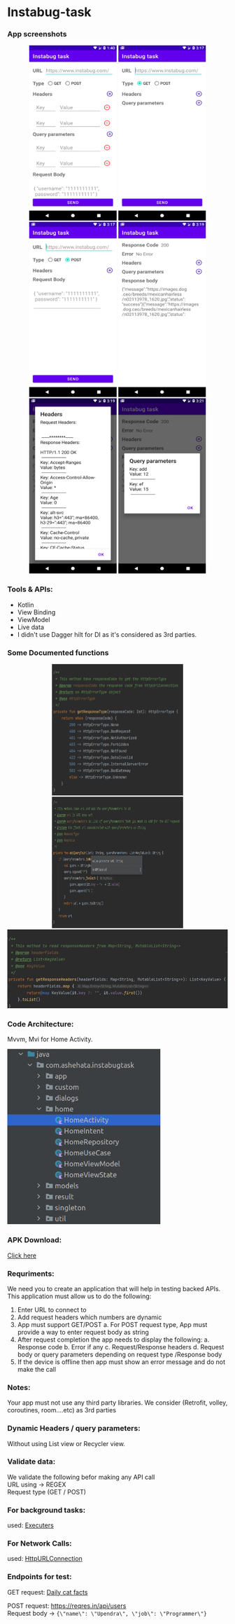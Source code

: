 # Instabug-task
### App screenshots
<p align="center">
  <img src="img/app1.png" height="400" width="200">
  <img src="img/app2.png" height="400" width="200">
  <img src="img/app3.png" height="400" width="200">
  <img src="img/app4.png" height="400" width="200">
  <img src="img/app5.png" height="400" width="200">
  <img src="img/app6.png" height="400" width="200">
</p>


### Tools & APIs:
- Kotlin
- View Binding   
- ViewModel
- Live data
- I didn't use Dagger hilt for DI as it's considered as 3rd parties.


### Some Documented functions
<p align="center">
  <img src="img/doc1.png" height="300" width="300">
  <img src="img/doc2.png" height="300" width="300">
  <img src="img/doc3.png" height="180" width="600">
</p>

### Code Architecture:
Mvvm, Mvi for Home Activity.
<p align="left">
  <img src="img/arch.png" height="400" width="350">
</p>

### APK Download:
[Click here](https://soundcloud.com/discover)


### Requriments:
We need you to create an application that will help in testing backed APIs.
This application must allow us to do the following:
1. Enter URL to connect to
2. Add request headers which numbers are dynamic
3. App must support GET/POST
a. For POST request type, App must provide a way to enter
request body as string
4. After request completion the app needs to display the following:
a. Response code
b. Error if any
c. Request/Response headers
d. Request body or query parameters depending on request type
/Response body
5. If the device is offline then app must show an error message and do
not make the call

### Notes:
Your app must not use any third party libraries. We consider (Retrofit,
volley, coroutines, room….etc) as 3rd parties

### Dynamic Headers / query parameters:
Without using List view or Recycler view.

### Validate data:
We validate the  following befor making any API call      
URL using -> REGEX     
Request type (GET / POST) 

### For background tasks:
used: [Executers](https://developer.android.com/reference/java/util/concurrent/Executors)

### For Network Calls:
used: [HttpURLConnection](https://developer.android.com/reference/java/net/HttpURLConnection)

### Endpoints for test:
GET request: [Daily cat facts](https://alexwohlbruck.github.io/cat-facts/docs/)     

POST request: https://reqres.in/api/users    
Request body -> `{\"name\": \"Upendra\", \"job\": \"Programmer\"}`



